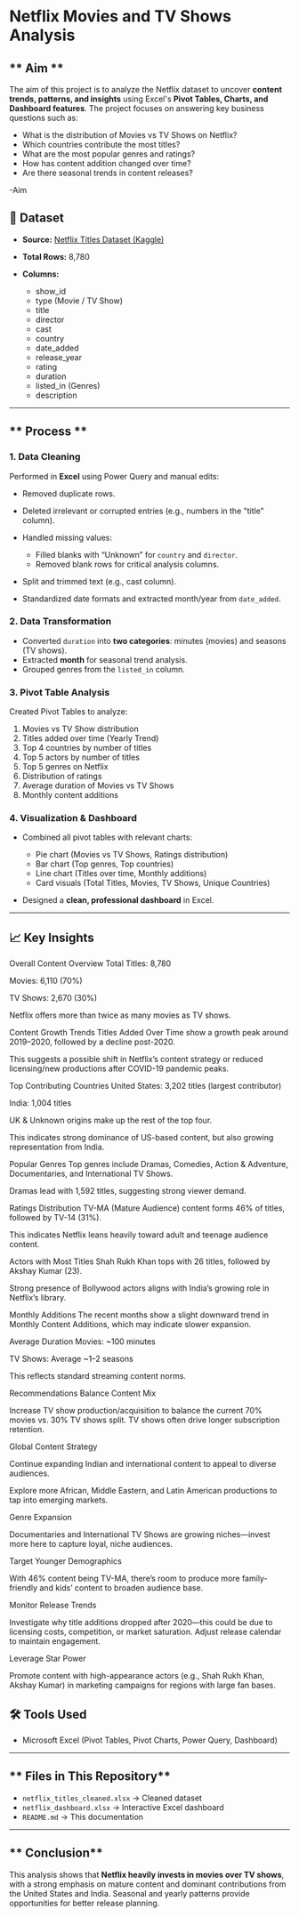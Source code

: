 
#  Netflix Movies and TV Shows Analysis

## ** Aim **

The aim of this project is to analyze the Netflix dataset to uncover **content trends, patterns, and insights** using Excel's **Pivot Tables, Charts, and Dashboard features**.
The project focuses on answering key business questions such as:

* What is the distribution of Movies vs TV Shows on Netflix?
* Which countries contribute the most titles?
* What are the most popular genres and ratings?
* How has content addition changed over time?
* Are there seasonal trends in content releases?

-Aim 
## **📂 Dataset**

* **Source:** [Netflix Titles Dataset (Kaggle)](https://www.kaggle.com/shivamb/netflix-shows)
* **Total Rows:** 8,780
* **Columns:**

  * show\_id
  * type (Movie / TV Show)
  * title
  * director
  * cast
  * country
  * date\_added
  * release\_year
  * rating
  * duration
  * listed\_in (Genres)
  * description

---

## ** Process **

### **1. Data Cleaning**

Performed in **Excel** using Power Query and manual edits:

* Removed duplicate rows.
* Deleted irrelevant or corrupted entries (e.g., numbers in the "title" column).
* Handled missing values:

  * Filled blanks with “Unknown” for `country` and `director`.
  * Removed blank rows for critical analysis columns.
* Split and trimmed text (e.g., cast column).
* Standardized date formats and extracted month/year from `date_added`.

### **2. Data Transformation**

* Converted `duration` into **two categories**: minutes (movies) and seasons (TV shows).
* Extracted **month** for seasonal trend analysis.
* Grouped genres from the `listed_in` column.

### **3. Pivot Table Analysis**

Created Pivot Tables to analyze:

1. Movies vs TV Show distribution
2. Titles added over time (Yearly Trend)
3. Top 4 countries by number of titles
4. Top 5 actors by number of titles
5. Top 5 genres on Netflix
6. Distribution of ratings
7. Average duration of Movies vs TV Shows
8. Monthly content additions

### **4. Visualization & Dashboard**

* Combined all pivot tables with relevant charts:

  * Pie chart (Movies vs TV Shows, Ratings distribution)
  * Bar chart (Top genres, Top countries)
  * Line chart (Titles over time, Monthly additions)
  * Card visuals (Total Titles, Movies, TV Shows, Unique Countries)
* Designed a **clean, professional dashboard** in Excel.

---

## **📈 Key Insights**

Overall Content Overview
Total Titles: 8,780

Movies: 6,110 (70%)

TV Shows: 2,670 (30%)

Netflix offers more than twice as many movies as TV shows.

Content Growth Trends
Titles Added Over Time show a growth peak around 2019–2020, followed by a decline post-2020.

This suggests a possible shift in Netflix’s content strategy or reduced licensing/new productions after COVID-19 pandemic peaks.

Top Contributing Countries
United States: 3,202 titles (largest contributor)

India: 1,004 titles

UK & Unknown origins make up the rest of the top four.

This indicates strong dominance of US-based content, but also growing representation from India.

Popular Genres
Top genres include Dramas, Comedies, Action & Adventure, Documentaries, and International TV Shows.

Dramas lead with 1,592 titles, suggesting strong viewer demand.

Ratings Distribution
TV-MA (Mature Audience) content forms 46% of titles, followed by TV-14 (31%).

This indicates Netflix leans heavily toward adult and teenage audience content.

Actors with Most Titles
Shah Rukh Khan tops with 26 titles, followed by Akshay Kumar (23).

Strong presence of Bollywood actors aligns with India’s growing role in Netflix’s library.

Monthly Additions
The recent months show a slight downward trend in Monthly Content Additions, which may indicate slower expansion.

Average Duration
Movies: ~100 minutes

TV Shows: Average ~1–2 seasons

This reflects standard streaming content norms.

Recommendations
Balance Content Mix

Increase TV show production/acquisition to balance the current 70% movies vs. 30% TV shows split. TV shows often drive longer subscription retention.

Global Content Strategy

Continue expanding Indian and international content to appeal to diverse audiences.

Explore more African, Middle Eastern, and Latin American productions to tap into emerging markets.

Genre Expansion

Documentaries and International TV Shows are growing niches—invest more here to capture loyal, niche audiences.

Target Younger Demographics

With 46% content being TV-MA, there’s room to produce more family-friendly and kids’ content to broaden audience base.

Monitor Release Trends

Investigate why title additions dropped after 2020—this could be due to licensing costs, competition, or market saturation. Adjust release calendar to maintain engagement.

Leverage Star Power

Promote content with high-appearance actors (e.g., Shah Rukh Khan, Akshay Kumar) in marketing campaigns for regions with large fan bases.
## **🛠 Tools Used**

* Microsoft Excel (Pivot Tables, Pivot Charts, Power Query, Dashboard)

---

## ** Files in This Repository**

* `netflix_titles_cleaned.xlsx` → Cleaned dataset
* `netflix_dashboard.xlsx` → Interactive Excel dashboard
* `README.md` → This documentation


---

## ** Conclusion**

This analysis shows that **Netflix heavily invests in movies over TV shows**, with a strong emphasis on mature content and dominant contributions from the United States and India. Seasonal and yearly patterns provide opportunities for better release planning.

